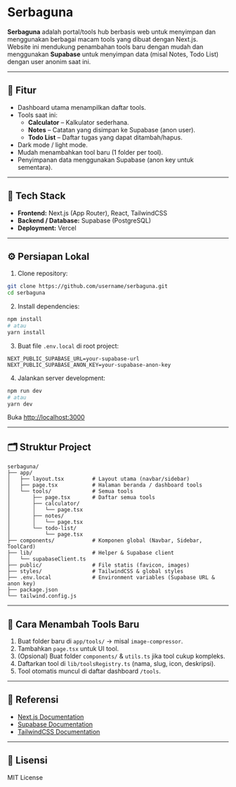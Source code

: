 # Serbaguna

**Serbaguna** adalah portal/tools hub berbasis web untuk menyimpan dan menggunakan berbagai macam tools yang dibuat dengan Next.js.  
Website ini mendukung penambahan tools baru dengan mudah dan menggunakan **Supabase** untuk menyimpan data (misal Notes, Todo List) dengan user anonim saat ini.

---

## 🚀 Fitur

- Dashboard utama menampilkan daftar tools.
- Tools saat ini:
  - **Calculator** – Kalkulator sederhana.
  - **Notes** – Catatan yang disimpan ke Supabase (anon user).
  - **Todo List** – Daftar tugas yang dapat ditambah/hapus.
- Dark mode / light mode.
- Mudah menambahkan tool baru (1 folder per tool).
- Penyimpanan data menggunakan Supabase (anon key untuk sementara).

---

## 🧰 Tech Stack

- **Frontend:** Next.js (App Router), React, TailwindCSS  
- **Backend / Database:** Supabase (PostgreSQL)  
- **Deployment:** Vercel

---

## ⚙️ Persiapan Lokal

1. Clone repository:
```bash
git clone https://github.com/username/serbaguna.git
cd serbaguna
```

2. Install dependencies:
```bash
npm install
# atau
yarn install
```

3. Buat file `.env.local` di root project:
```env
NEXT_PUBLIC_SUPABASE_URL=your-supabase-url
NEXT_PUBLIC_SUPABASE_ANON_KEY=your-supabase-anon-key
```

4. Jalankan server development:
```bash
npm run dev
# atau
yarn dev
```
Buka [http://localhost:3000](http://localhost:3000)

---

## 🗂 Struktur Project

```
serbaguna/
├── app/
│   ├── layout.tsx         # Layout utama (navbar/sidebar)
│   ├── page.tsx           # Halaman beranda / dashboard tools
│   └── tools/             # Semua tools
│       ├── page.tsx       # Daftar semua tools
│       ├── calculator/
│       │   └── page.tsx
│       ├── notes/
│       │   └── page.tsx
│       └── todo-list/
│           └── page.tsx
├── components/            # Komponen global (Navbar, Sidebar, ToolCard)
├── lib/                   # Helper & Supabase client
│   └── supabaseClient.ts
├── public/                # File statis (favicon, images)
├── styles/                # TailwindCSS & global styles
├── .env.local             # Environment variables (Supabase URL & anon key)
├── package.json
└── tailwind.config.js
```

---

## 📝 Cara Menambah Tools Baru

1. Buat folder baru di `app/tools/` → misal `image-compressor`.
2. Tambahkan `page.tsx` untuk UI tool.
3. (Opsional) Buat folder `components/` & `utils.ts` jika tool cukup kompleks.
4. Daftarkan tool di `lib/toolsRegistry.ts` (nama, slug, icon, deskripsi).
5. Tool otomatis muncul di daftar dashboard `/tools`.

---

## 🔗 Referensi

- [Next.js Documentation](https://nextjs.org/docs)
- [Supabase Documentation](https://supabase.com/docs)
- [TailwindCSS Documentation](https://tailwindcss.com/docs)

---

## 📜 Lisensi

MIT License

